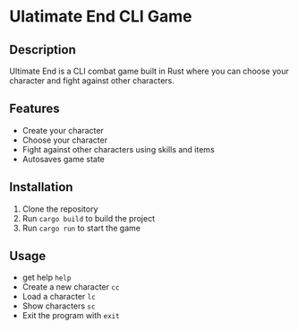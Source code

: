 # Ulatimate End CLI Game
## Description
Ultimate End is a CLI combat game built in Rust where you can choose your character and fight against other characters.

## Features
- Create your character
- Choose your character
- Fight against other characters using skills and items
- Autosaves game state

## Installation
1. Clone the repository
2. Run `cargo build` to build the project
3. Run `cargo run` to start the game

## Usage
- get help `help`
- Create a new character `cc`
- Load a character `lc`
- Show characters `sc`
- Exit the program with `exit`
